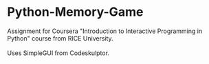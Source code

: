 # Python-Memory-Game
Assignment for Coursera "Introduction to Interactive Programming in Python" course from RICE University.<br>
<br>
Uses SimpleGUI from Codeskulptor.
